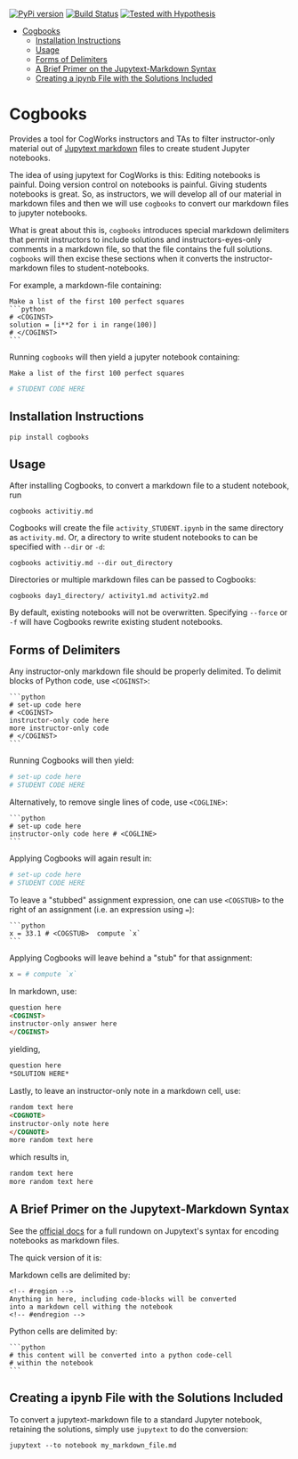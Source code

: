 [![PyPi version](https://img.shields.io/pypi/v/cogbooks.svg)](https://pypi.python.org/pypi/cogbooks)
[![Build Status](https://travis-ci.com/CogWorksBWSI/Cogbooks.svg?token=uPrqP4yp9p9borkbzEZh&branch=master)](https://travis-ci.com/CogWorksBWSI/Cogbooks)
[![Tested with Hypothesis](https://img.shields.io/badge/hypothesis-tested-brightgreen.svg)](https://hypothesis.readthedocs.io/)

- [Cogbooks](#cogbooks)
  - [Installation Instructions](#installation-instructions)
  - [Usage](#usage)
  - [Forms of Delimiters](#forms-of-delimiters)
  - [A Brief Primer on the Jupytext-Markdown Syntax](#a-brief-primer-on-the-jupytext-markdown-syntax)
  - [Creating a ipynb File with the Solutions Included](#creating-a-ipynb-file-with-the-solutions-included)


# Cogbooks
Provides a tool for CogWorks instructors and TAs to filter instructor-only material out of [Jupytext markdown](https://jupytext.readthedocs.io/en/latest/introduction.html) files to create student Jupyter notebooks.

The idea of using jupytext for CogWorks is this: Editing notebooks is painful. Doing version control on notebooks is painful. Giving students notebooks is great. So, as instructors, we will develop all of our material in markdown files and then we will use `cogbooks` to convert our markdown files to jupyter notebooks.

What is great about this is, `cogbooks` introduces special markdown delimiters that permit instructors to include solutions and instructors-eyes-only comments in a markdown file, so that the file contains the full solutions. `cogbooks` will then excise these sections when it converts the instructor-markdown files to student-notebooks. 

For example, a markdown-file containing:

````
Make a list of the first 100 perfect squares
```python
# <COGINST>
solution = [i**2 for i in range(100)]
# </COGINST>
```
````
Running `cogbooks` will then yield a jupyter notebook containing:
```
Make a list of the first 100 perfect squares
```
```python
# STUDENT CODE HERE
```


## Installation Instructions
```shell
pip install cogbooks
```

## Usage
After installing Cogbooks, to convert a markdown file to a student notebook, run
```shell
cogbooks activitiy.md
```

Cogbooks will create the file `activity_STUDENT.ipynb` in the same directory as `activity.md`. Or, a directory to write student notebooks to can be specified with `--dir` or `-d`:
```shell
cogbooks activitiy.md --dir out_directory
```

Directories or multiple markdown files can be passed to Cogbooks:
```shell
cogbooks day1_directory/ activity1.md activity2.md
```

By default, existing notebooks will not be overwritten. Specifying `--force` or `-f` will have Cogbooks rewrite existing student notebooks.


## Forms of Delimiters
Any instructor-only markdown file should be properly delimited. To delimit blocks of Python code, use `<COGINST>`:
````
```python
# set-up code here
# <COGINST>
instructor-only code here
more instructor-only code
# </COGINST>
```
````
Running Cogbooks will then yield:
```python
# set-up code here
# STUDENT CODE HERE
```

Alternatively, to remove single lines of code, use `<COGLINE>`:
````
```python
# set-up code here
instructor-only code here # <COGLINE>
```
````
Applying Cogbooks will again result in:
```python
# set-up code here
# STUDENT CODE HERE
```

To leave a "stubbed" assignment expression, one can use `<COGSTUB>` to the right of an assignment (i.e. an expression using `=`):

````
```python
x = 33.1 # <COGSTUB>  compute `x`
```
````
Applying Cogbooks will leave behind a "stub" for that assignment:

```python
x = # compute `x`
```


In markdown, use:
```markdown
question here
<COGINST>
instructor-only answer here
</COGINST>
```

yielding,
```markdown
question here
*SOLUTION HERE*
```

Lastly, to leave an instructor-only note in a markdown cell, use:
```markdown
random text here
<COGNOTE>
instructor-only note here
</COGNOTE>
more random text here
```

which results in,
```markdown
random text here
more random text here
```

## A Brief Primer on the Jupytext-Markdown Syntax
See the [official docs](https://jupytext.readthedocs.io/en/latest/formats.html#markdown-and-r-markdown) for a full rundown on Jupytext's syntax for encoding notebooks as markdown files.

The quick version of it is: 

Markdown cells are delimited by: 

````
<!-- #region -->
Anything in here, including code-blocks will be converted
into a markdown cell withing the notebook
<!-- #endregion -->
````


Python cells are delimited by:
````
```python
# this content will be converted into a python code-cell
# within the notebook
```
````

## Creating a ipynb File with the Solutions Included

To convert a jupytext-markdown file to a standard Jupyter notebook, retaining the solutions, simply use `jupytext` to do the conversion:

```shell
jupytext --to notebook my_markdown_file.md
```
